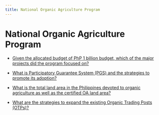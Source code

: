 ```yaml
---
title: National Organic Agriculture Program
---
```


# National Organic Agriculture Program


 - [Given the allocated budget of PhP 1 billion budget, which of the major projects did the program focused on?](/national-banner-programs/national-organic-agriculture-program/given-the-allocated-budget-of-php-1-billion-budget-which-of-the-major-projects-did-the-program-focus)
    
 - [What is Participatory Guarantee System (PGS) and the strategies to promote its adoption?](/national-banner-programs/national-organic-agriculture-program/what-is-participatory-guarantee-system-pgs-and-the-strategies-to-promote-its-adoption)
    
 - [What is the total land area in the Philippines devoted to organic agriculture as well as the certified OA land area?](/national-banner-programs/national-organic-agriculture-program/what-is-the-total-land-area-in-the-philippines-devoted-to-organic-agriculture-as-well-as-the-certifi)
    
 - [What are the strategies to expand the existing Organic Trading Posts (OTPs)?](/national-banner-programs/national-organic-agriculture-program/what-are-the-strategies-to-expand-the-existing-organic-trading-posts-otps)
    
